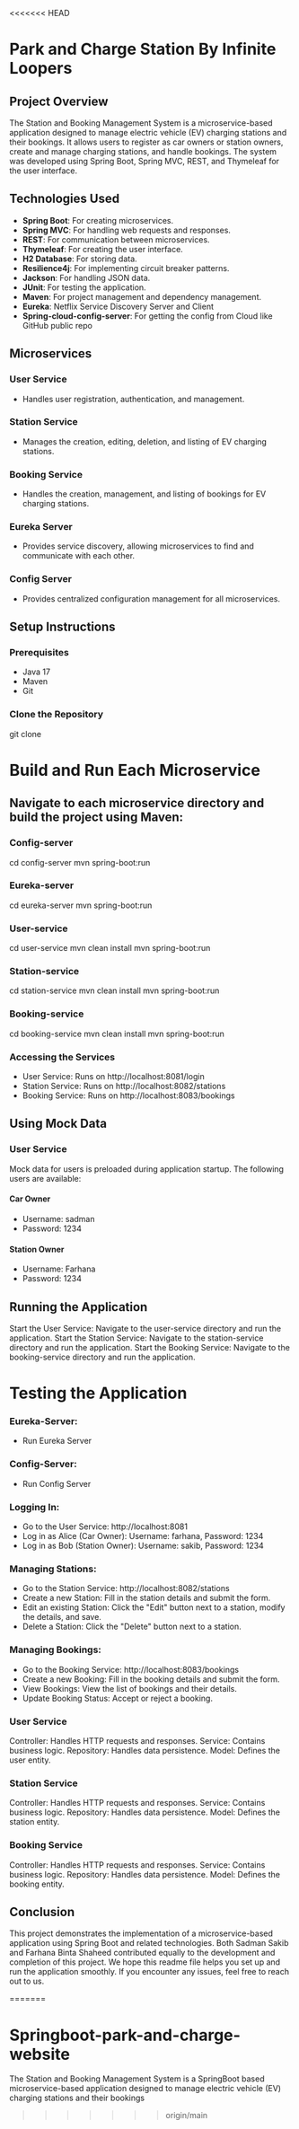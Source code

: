<<<<<<< HEAD
# Park and Charge Station By Infinite Loopers

## Project Overview

The Station and Booking Management System is a microservice-based application designed to manage electric vehicle (EV) charging stations and their bookings. It allows users to register as car owners or station owners, create and manage charging stations, and handle bookings. The system was developed using Spring Boot, Spring MVC, REST, and Thymeleaf for the user interface.


## Technologies Used

- **Spring Boot**: For creating microservices.
- **Spring MVC**: For handling web requests and responses.
- **REST**: For communication between microservices.
- **Thymeleaf**: For creating the user interface.
- **H2 Database**: For storing data.
- **Resilience4j**: For implementing circuit breaker patterns.
- **Jackson**: For handling JSON data.
- **JUnit**: For testing the application.
- **Maven**: For project management and dependency management.
- **Eureka**: Netflix Service Discovery Server and Client
- **Spring-cloud-config-server**: For getting the config from Cloud like GitHub public repo

## Microservices

### User Service

- Handles user registration, authentication, and management.

### Station Service

- Manages the creation, editing, deletion, and listing of EV charging stations.

### Booking Service

- Handles the creation, management, and listing of bookings for EV charging stations.

### Eureka Server

- Provides service discovery, allowing microservices to find and communicate with each other.

### Config Server

- Provides centralized configuration management for all microservices.

## Setup Instructions

### Prerequisites

- Java 17
- Maven
- Git

### Clone the Repository



git clone <repository-url>



# Build and Run Each Microservice
## Navigate to each microservice directory and build the project using Maven:
### Config-server



cd config-server
mvn spring-boot:run



### Eureka-server



cd eureka-server
mvn spring-boot:run



### User-service



cd user-service
mvn clean install
mvn spring-boot:run



### Station-service



cd station-service
mvn clean install
mvn spring-boot:run



### Booking-service



cd booking-service
mvn clean install
mvn spring-boot:run



### Accessing the Services



* User Service: Runs on http://localhost:8081/login
* Station Service: Runs on http://localhost:8082/stations
* Booking Service: Runs on http://localhost:8083/bookings



## Using Mock Data

### User Service

Mock data for users is preloaded during application startup. The following users are available:

#### Car Owner
* Username: sadman
* Password: 1234

#### Station Owner
* Username: Farhana
* Password: 1234


## Running the Application
Start the User Service: Navigate to the user-service directory and run the application.
Start the Station Service: Navigate to the station-service directory and run the application.
Start the Booking Service: Navigate to the booking-service directory and run the application.

# Testing the Application

### Eureka-Server:

* Run Eureka Server

### Config-Server:

* Run Config Server

### Logging In:

* Go to the User Service: http://localhost:8081
* Log in as Alice (Car Owner): Username: farhana, Password: 1234
* Log in as Bob (Station Owner): Username: sakib, Password: 1234

### Managing Stations:
* Go to the Station Service: http://localhost:8082/stations
* Create a new Station: Fill in the station details and submit the form.
* Edit an existing Station: Click the "Edit" button next to a station, modify the details, and save.
* Delete a Station: Click the "Delete" button next to a station.

### Managing Bookings:
* Go to the Booking Service: http://localhost:8083/bookings
* Create a new Booking: Fill in the booking details and submit the form.
* View Bookings: View the list of bookings and their details.
* Update Booking Status: Accept or reject a booking.

### User Service
Controller: Handles HTTP requests and responses.
Service: Contains business logic.
Repository: Handles data persistence.
Model: Defines the user entity.

### Station Service
Controller: Handles HTTP requests and responses.
Service: Contains business logic.
Repository: Handles data persistence.
Model: Defines the station entity.

### Booking Service
Controller: Handles HTTP requests and responses.
Service: Contains business logic.
Repository: Handles data persistence.
Model: Defines the booking entity.



## Conclusion
This project demonstrates the implementation of a microservice-based application using Spring Boot and related technologies. Both Sadman Sakib and Farhana Binta Shaheed contributed equally to the development and completion of this project. We hope this readme file helps you set up and run the application smoothly. If you encounter any issues, feel free to reach out to us.

=======
# Springboot-park-and-charge-website
The Station and Booking Management System is a SpringBoot based microservice-based application designed to manage electric vehicle (EV) charging stations and their bookings
>>>>>>> origin/main
